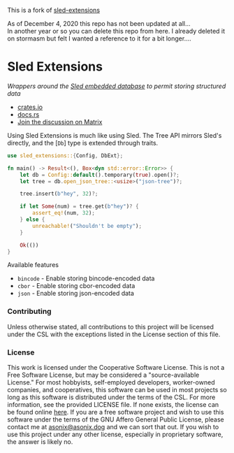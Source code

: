 This is a fork of
[sled-extensions](https://git.asonix.dog/Aardwolf/sled-extensions)

As of December 4, 2020 this repo has not been updated at all...  
In another year or so you can delete this repo from here.
I already deleted it on stormasm but felt I wanted a reference to it for a bit longer....

# Sled Extensions
_Wrappers around the [Sled embedded database](https://docs.rs/sled/0.28.0/sled) to permit
storing structured data_

- [crates.io](https://crates.io/crates/sled-extensions)
- [docs.rs](https://docs.rs/sled-extensions)
- [Join the discussion on Matrix](https://matrix.to/#/!skqvSdiKcFwIdaQoLD:asonix.dog?via=asonix.dog)

Using Sled Extensions is much like using Sled. The Tree API mirrors Sled's directly, and the
[`Db`] type is extended through traits.

```rust
use sled_extensions::{Config, DbExt};

fn main() -> Result<(), Box<dyn std::error::Error>> {
    let db = Config::default().temporary(true).open()?;
    let tree = db.open_json_tree::<usize>("json-tree")?;

    tree.insert(b"hey", 32)?;

    if let Some(num) = tree.get(b"hey")? {
        assert_eq!(num, 32);
    } else {
        unreachable!("Shouldn't be empty");
    }

    Ok(())
}
```

Available features
- `bincode` - Enable storing bincode-encoded data
- `cbor` - Enable storing cbor-encoded data
- `json` - Enable storing json-encoded data

### Contributing
Unless otherwise stated, all contributions to this project will be licensed under the CSL with
the exceptions listed in the License section of this file.

### License
This work is licensed under the Cooperative Software License. This is not a Free Software
License, but may be considered a "source-available License." For most hobbyists, self-employed
developers, worker-owned companies, and cooperatives, this software can be used in most
projects so long as this software is distributed under the terms of the CSL. For more
information, see the provided LICENSE file. If none exists, the license can be found online
[here](https://lynnesbian.space/csl/). If you are a free software project and wish to use this
software under the terms of the GNU Affero General Public License, please contact me at
[asonix@asonix.dog](mailto:asonix@asonix.dog) and we can sort that out. If you wish to use this
project under any other license, especially in proprietary software, the answer is likely no.
